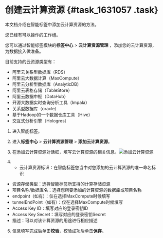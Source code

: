 # 创建云计算资源 {#task_1631057 .task}

本文档介绍在智能标签中添加云计算资源的方法。

您已经有可以操作的工作组。

您可以通过智能标签模块的**标签中心** \> **云计算资源管理** ，添加您的云计算资源，为数据接入做准备。

目前支持的云资源类型有：

-   阿里云关系型数据库（RDS）
-   阿里云大数据计算（MaxCompute）
-   阿里云分析型数据库（AnalyticDB）
-   阿里云表格存储（TableStore）
-   阿里云数据中枢（DataHub）
-   开源大数据实时查询分析工具（Impala）
-   关系型数据库（oracle）
-   基于Hadoop的一个数据仓库工具（Hive）
-   交互式分析引擎（Hologres）

1.  进入智能标签。
2.  进入**标签中心** \> **云计算资源管理** \> **添加云计算资源**。
3.  在添加云计算资源对话框，填写云计算资源的相关信息。![添加云计算资源](http://static-aliyun-doc.oss-cn-hangzhou.aliyuncs.com/assets/img/1293162/156809689554993_zh-CN.png)


4.  -   云计算资源标识：在智能标签您当中对您添加的云计算资源的唯一命名标识
-   资源存储类型：选择智能标签所支持的计算存储资源
-   项目名称/数据库名：选择您所要添加的计算资源的数据库或项目名称
-   endpoint（如有）：仅在选择MaxCompute时候填写
-   tunnelEndPoint（如有）：仅在选择MaxCompute时候填写
-   Access Key ID：填写对应的登录密钥ID
-   Access Key Secret：填写对应的登录密钥Secret
-   描述：可以对该计算资源的用途进行相应描述
5.  信息填写完成后单击**校验**，校验成功后单击**保存**。

